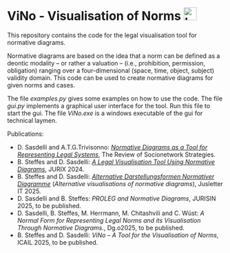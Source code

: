 # ViNo - Visualisation of Norms <img src="visualisation/logo_vino.ico" width="30" height="30" alt="Logo"> 


This repository contains the code for the legal visualisation tool for normative diagrams.


Normative diagrams are based on the idea that a
norm can be defined as a deontic modality – or rather a valuation – (i.e., prohibition, permission, obligation) ranging over a four-dimensional (space, time, object,
subject) validity domain. This code can be used to create normative diagrams for given norms and cases.

The file *examples.py* gives some examples on how to use the code.
The file *gui.py* implements a graphical user interface for the tool. Run this file to start the gui.
The file *ViNo.exe* is a windows executable of the gui for technical laymen.

Publications: 
* D. Sasdelli and A.T.G.Trivisonno:   [*Normative Diagrams as a Tool for Representing Legal Systems*](https://link.springer.com/article/10.1007/s12626-023-00144-0), The Review of Socionetwork Strategies.
* B. Steffes and D. Sasdelli: [*A Legal Visualisation Tool Using Normative Diagrams*](https://ebooks.iospress.nl/volumearticle/71046), JURIX 2024.
* B. Steffes and D. Sasdelli: [*Alternative Darstellungsformen Normativer Diagramme*](https://doi.org/10.38023/51565951-d1ea-4767-877f-639456f882af) (*Alternative visualisations of normative diagrams*), Jusletter IT 2025.
* D. Sasdelli and B. Steffes: *PROLEG and Normative Diagrams*, JURISIN 2025, to be published.
* D. Sasdelli, B. Steffes, M. Herrmann, M. Chitashvili and C. Wüst: *A Normal Form for Representing Legal Norms and its Visualisation Through Normative Diagrams.*, Dg.o2025, to be published.
* B. Steffes and D. Sasdelli: *ViNo – A Tool for the Visualisation of Norms*, ICAIL 2025, to be published.